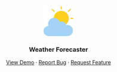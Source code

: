 <!--

<!-- PROJECT LOGO -->
<br />
<p align="center">
  <a href="https://github.com/Curlos/Weather-Forecaster">
    <img src="/public/cloudy.png" alt="Logo" width="80" height="80">
  </a>

  <h3 align="center">Weather Forecaster</h3>

  <p align="center">
    <a href="https://frosty-brahmagupta-e109f1.netlify.app/">View Demo</a>
    ·
    <a href="https://github.com/Curlos/Weather-Forecaster/issues">Report Bug</a>
    ·
    <a href="https://github.com/Curlos/Weather-Forecaster/issues">Request Feature</a>
  </p>
</p>
